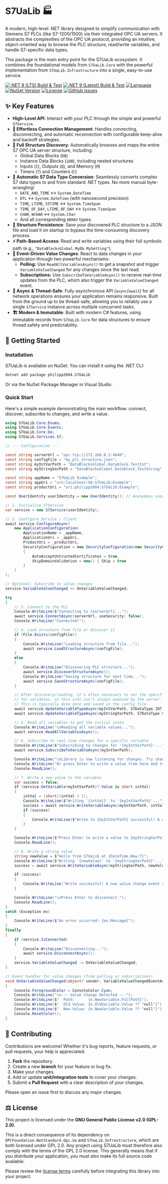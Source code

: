 ﻿# S7UaLib 🏭
A modern, high-level .NET library designed to simplify communication with Siemens S7 PLCs (like S7-1200/1500) via their integrated OPC UA servers. It abstracts the complexities of the OPC UA protocol, providing an intuitive, object-oriented way to browse the PLC structure, read/write variables, and handle S7-specific data types.

This package is the main entry point for the S7UaLib ecosystem. It combines the foundational models from `S7UaLib.Core` with the powerful implementation from `S7UaLib.Infrastructure` into a single, easy-to-use service.

[![.NET 8 (LTS) Build & Test](https://github.com/philipp2604/S7UaLib/actions/workflows/dotnet-8-build-and-test.yml/badge.svg)](https://github.com/philipp2604/S7UaLib/actions/workflows/dotnet-8-build-and-test.yml)
[![.NET 9 (Latest) Build & Test](https://github.com/philipp2604/S7UaLib/actions/workflows/dotnet-9-build-and-test.yml/badge.svg)](https://github.com/philipp2604/S7UaLib/actions/workflows/dotnet-9-build-and-test.yml)
[![Language](https://img.shields.io/badge/language-C%23-blue.svg)](https://docs.microsoft.com/en-us/dotnet/csharp/)
[![NuGet Version](https://img.shields.io/nuget/v/philipp2604.S7UaLib.svg?style=flat-square&logo=nuget)](https://www.nuget.org/packages/philipp2604.S7UaLib/)
[![License](https://img.shields.io/badge/License-GPL_v2-blue.svg)](https://www.gnu.org/licenses/old-licenses/gpl-2.0.en.html)
[![GitHub issues](https://img.shields.io/github/issues/philipp2604/S7UaLib)](https://github.com/philipp2604/S7UaLib/issues)

## ✨ Key Features

-   **High-Level API**: Interact with your PLC through the simple and powerful `S7Service`.
-   **🔌 Effortless Connection Management**: Handles connecting, disconnecting, and automatic reconnection with configurable keep-alive and backoff strategies.
-   **🌳 Full Structure Discovery**: Automatically browses and maps the entire S7 OPC UA server structure, including:
    -   Global Data Blocks (`DB`)
    -   Instance Data Blocks (`iDB`), including nested structures
    -   Inputs (`I`), Outputs (`Q`), and Memory (`M`)
    -   Timers (`T`) and Counters (`C`)
-   **🔄 Automatic S7 Data Type Conversion**: Seamlessly converts complex S7 data types to and from standard .NET types. No more manual byte-wrangling!
    -   `DATE_AND_TIME` ↔ `System.DateTime`
    -   `DTL` ↔ `System.DateTime` (with nanosecond precision)
    -   `TIME`, `LTIME`, `S5TIME` ↔ `System.TimeSpan`
    -   `TIME_OF_DAY`, `LTIME_OF_DAY` ↔ `System.TimeSpan`
    -   `CHAR`, `WCHAR` ↔ `System.Char`
    -   And all corresponding `ARRAY` types.
-   **💾 Structure Persistence**: Save your discovered PLC structure to a JSON file and load it on startup to bypass the time-consuming discovery process.
-   **⚡️ Path-Based Access**: Read and write variables using their full symbolic path (e.g., `"DataBlocksGlobal.MyDb.MySetting"`).
-   **🔔 Event-Driven Value Changes**: React to data changes in your application through two powerful mechanisms:
    -   **Polling:** Use `ReadAllVariablesAsync()` to get a snapshot and trigger `VariableValueChanged` for any changes since the last read.
    -   **Subscriptions:** Use `SubscribeToVariableAsync()` to receive real-time updates from the PLC, which also trigger the `VariableValueChanged` event.
-   **🚀 Async & Thread-Safe**: Fully asynchronous API (`async`/`await`) for all network operations ensures your application remains responsive. Built from the ground up to be thread-safe, allowing you to reliably use a single `S7Service` instance across multiple concurrent tasks.
-   **🏗️ Modern & Immutable**: Built with modern C# features, using immutable records from `S7UaLib.Core` for data structures to ensure thread safety and predictability.

## 🚀 Getting Started

### Installation

S7UaLib is available on NuGet. You can install it using the .NET CLI:

```bash
dotnet add package philipp2604.S7UaLib
```

Or via the NuGet Package Manager in Visual Studio.

### Quick Start

Here's a simple example demonstrating the main workflow: connect, discover, subscribe to changes, and write a value.

```csharp
using S7UaLib.Core.Enums;
using S7UaLib.Core.Events;
using S7UaLib.Core.Ua;
using S7UaLib.Services.S7;

// --- Configuration ---

const string serverUrl = "opc.tcp://172.168.0.1:4840";
const string configFile = "my_plc_structure.json";
const string myIntVarPath = "DataBlocksGlobal.Datablock.TestInt";
const string myStringVarPath = "DataBlocksGlobal.Datablock.TestString";

const string appName = "S7UaLib Example";
const string appUri = "urn:localhost:UA:S7UaLib:Example";
const string productUri = "uri:philipp2604:S7UaLib:Example";

const UserIdentity userIdentity = new UserIdentity(); // Anonymous user

// 1. Initialize S7Service
var service = new S7Service(userIdentity);

// 2. Configure Service / Client
await service.ConfigureAsync(
    new ApplicationConfiguration(
        ApplicationName = _appName,
        ApplicationUri = _appUri,
        ProductUri = _productUri,
        SecurityConfiguration = new SecurityConfiguration(new SecurityConfigurationStores())
        {
            AutoAcceptUntrustedCertificates = true,
            SkipDomainValidation = new() { Skip = true
        }
    )
);

// Optional: Subscribe to value changes
service.VariableValueChanged += OnVariableValueChanged;

try
{
    // 3. Connect to the PLC
    Console.WriteLine($"Connecting to {serverUrl}...");
    await service.ConnectAsync(serverUrl, useSecurity: false);
    Console.WriteLine("Connected!");

    // 4. Load structure from file or discover it
    if (File.Exists(configFile))
    {
        Console.WriteLine("Loading structure from file...");
        await service.LoadStructureAsync(configFile);
    }
    else
    {
        Console.WriteLine("Discovering PLC structure...");
        await service.DiscoverStructureAsync();
        Console.WriteLine("Saving structure for next time...");
        await service.SaveStructureAsync(configFile);
    }

    // After discovery/loading, it's often necessary to set the specific S7 data types
    // for variables, as this info isn't always exposed by the server.
    // This is typically done once and saved in the config file.
    await service.UpdateVariableTypeAsync(myIntVarPath, S7DataType.INT);
    await service.UpdateVariableTypeAsync(myStringVarPath, S7DataType.STRING);

    // 5. Read all variables to get the initial state
    Console.WriteLine("\nReading all variable values...");
    await service.ReadAllVariablesAsync();

    // 6. Subscribe to real-time changes for a specific variable
    Console.WriteLine($"Subscribing to changes for '{myIntVarPath}'...");
    await service.SubscribeToVariableAsync(myIntVarPath);

    Console.WriteLine("\nLibrary is now listening for changes. Try changing the value in the PLC.");
    Console.WriteLine("Or press Enter to write a value from here and trigger a change...");
    Console.ReadLine();

    // 7. Write a new value to the variable
    var success = false;
    if (service.GetVariable(myIntVarPath)?.Value is short intVal)
    {
        intVal = (short)(intVal + 1);
        Console.WriteLine($"Writing '{intVal}' to '{myIntVarPath}'...");
        success = await service.WriteVariableAsync(myIntVarPath, intVal);
        if (success)
        {
            Console.WriteLine($"Write to {myIntVarPath} successful! A new value change event should have been triggered.");
        }
    }

    Console.WriteLine($"Press Enter to write a value to {myStringVarPath} from here...");
    Console.ReadLine();

    // 8. Write a string value
    string newValue = $"Hello from S7UaLib at {DateTime.Now:T}";
    Console.WriteLine($"Writing '{newValue}' to '{myStringVarPath}'...");
    success = await service.WriteVariableAsync(myStringVarPath, newValue);

    if (success)
    {
        Console.WriteLine("Write successful! A new value change event should have been triggered if subscribed.");
    }

    Console.WriteLine("\nPress Enter to disconnect.");
    Console.ReadLine();
}
catch (Exception ex)
{
    Console.WriteLine($"An error occurred: {ex.Message}");
}
finally
{
    if (service.IsConnected)
    {
        Console.WriteLine("Disconnecting...");
        await service.DisconnectAsync();
    }
    service.VariableValueChanged -= OnVariableValueChanged;
}

// Event handler for value changes (from polling or subscriptions)
void OnVariableValueChanged(object? sender, VariableValueChangedEventArgs e)
{
    Console.ForegroundColor = ConsoleColor.Cyan;
    Console.WriteLine("\n--- Value Change Detected ---");
    Console.WriteLine($"  Path:      {e.NewVariable.FullPath}");
    Console.WriteLine($"  Old Value: {e.OldVariable.Value ?? "null"}");
    Console.WriteLine($"  New Value: {e.NewVariable.Value ?? "null"}");
    Console.ResetColor();
}
```

## 🤝 Contributing

Contributions are welcome! Whether it's bug reports, feature requests, or pull requests, your help is appreciated.

1.  **Fork** the repository.
2.  Create a new **branch** for your feature or bug fix.
3.  Make your changes.
4.  Add or update **unit/integration tests** to cover your changes.
5.  Submit a **Pull Request** with a clear description of your changes.

Please open an issue first to discuss any major changes.

## ⚖️ License

This project is licensed under the **GNU General Public License v2.0 (GPL-2.0)**.

This is a direct consequence of its dependency on `OPCFoundation.NetStandard.Opc.Ua` and `S7UaLib.Infrastructure`, which are both licensed under GPL 2.0. Any project using S7UaLib must therefore also comply with the terms of the GPL 2.0 license. This generally means that if you distribute your application, you must also make its full source code available.

Please review the [license terms](https://www.gnu.org/licenses/old-licenses/gpl-2.0.en.html) carefully before integrating this library into your project.